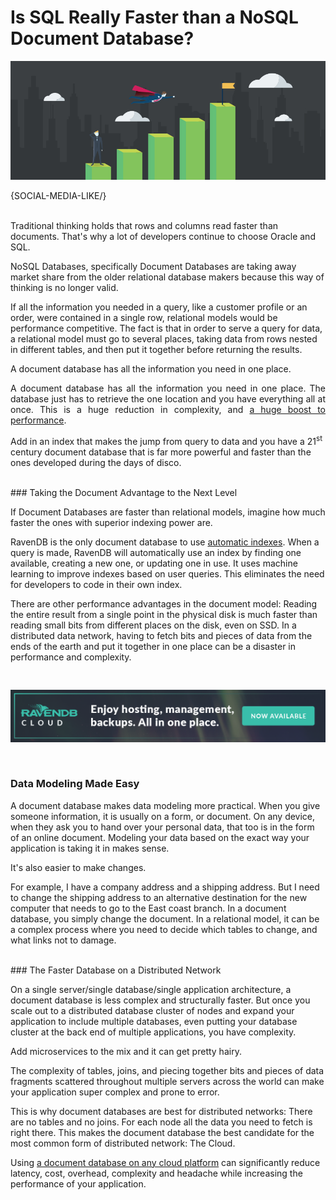 # Is SQL Really Faster than a NoSQL Document Database?</a></small>

![Is SQL Really Faster than a NoSQL Document Database?](images/is-sql-faster-than-nosql-document-database.jpg)

{SOCIAL-MEDIA-LIKE/}

<br/>
Traditional thinking holds that rows and columns read faster than documents. That's why a lot of developers continue to choose Oracle and SQL.

NoSQL Databases, specifically Document Databases are taking away market share from the older relational database makers because this way of thinking is no longer valid.

If all the information you needed in a query, like a customer profile or an order, were contained in a single row, relational models would be performance competitive. The fact is that in order to serve a query for data, a relational model must go to several places, taking data from rows nested in different tables, and then put it together before returning the results.
<div class="pull-right margin-left"><div class="quote-textbox-right">A document database has all the information you need in one place.</div></div>

<p style="text-align: justify">A document database has all the information you need in one place. The database just has to retrieve the one location and you have everything all at once. This is a huge reduction in complexity, and <a href="https://ravendb.net/features/high-performance">a huge boost to performance</a>.</p>

Add in an index that makes the jump from query to data and you have a 21<sup>st</sup> century document database that is far more powerful and faster than the ones developed during the days of disco.

<br/>
### Taking the Document Advantage to the Next Level

If Document Databases are faster than relational models, imagine how much faster the ones with superior indexing power are.

RavenDB is the only document database to use [automatic indexes](https://ravendb.net/features/indexes/auto-indexes). When a query is made, RavenDB will automatically use an index by finding one available, creating a new one, or updating one in use. It uses machine learning to improve indexes based on user queries. This eliminates the need for developers to code in their own index.

There are other performance advantages in the document model: Reading the entire result from a single point in the physical disk is much faster than reading small bits from different places on the disk, even on SSD. In a distributed data network, having to fetch bits and pieces of data from the ends of the earth and put it together in one place can be a disaster in performance and complexity.

<a href="https://cloud.ravendb.net/" target="_blank"><img class="img-responsive" src="images/ravendb-cloud.png" style="margin: 30px 0" alt="Try out RavenDB Cloud for Free"></a>

### Data Modeling Made Easy

A document database makes data modeling more practical. When you give someone information, it is usually on a form, or document. On any device, when they ask you to hand over your personal data, that too is in the form of an online document. Modeling your data based on the exact way your application is taking it in makes sense.

It's also easier to make changes.

For example, I have a company address and a shipping address. But I need to change the shipping address to an alternative destination for the new computer that needs to go to the East coast branch. In a document database, you simply change the document. In a relational model, it can be a complex process where you need to decide which tables to change, and what links not to damage.

<br/>
### The Faster Database on a Distributed Network

On a single server/single database/single application architecture, a document database is less complex and structurally faster. But once you scale out to a distributed database cluster of nodes and expand your application to include multiple databases, even putting your database cluster at the back end of multiple applications, you have complexity.

Add microservices to the mix and it can get pretty hairy.

The complexity of tables, joins, and piecing together bits and pieces of data fragments scattered throughout multiple servers across the world can make your application super complex and prone to error.

This is why document databases are best for distributed networks: There are no tables and no joins. For each node all the data you need to fetch is right there. This makes the document database the best candidate for the most common form of distributed network: The Cloud.

Using [a document database on any cloud platform](https://cloud.ravendb.net/) can significantly reduce latency, cost, overhead, complexity and headache while increasing the performance of your application.